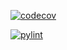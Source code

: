[![codecov](https://img.shields.io/codecov/c/github/Polymerase3/elpis_v2/main.svg)](https://codecov.io/gh/Polymerase3/elpis_v2)

[![pylint]()](https://redirect/link)